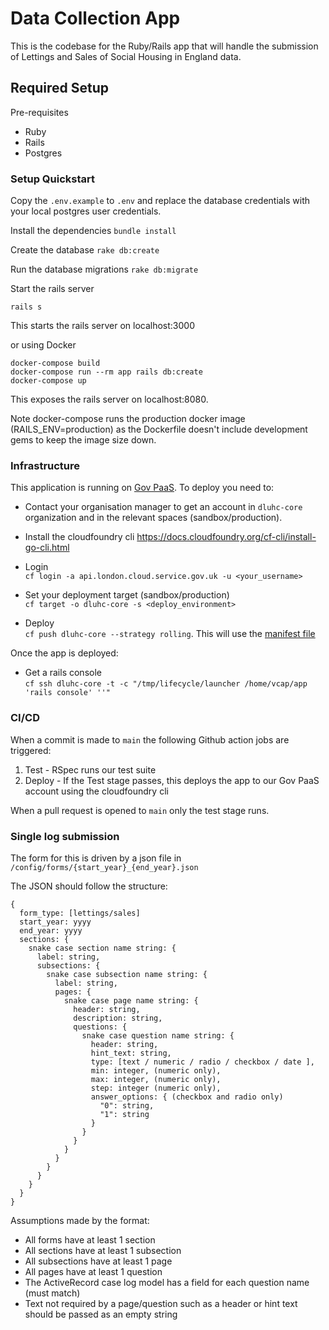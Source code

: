 # Data Collection App
This is the codebase for the Ruby/Rails app that will handle the submission of Lettings and Sales of Social Housing in England data.

## Required Setup

Pre-requisites

- Ruby
- Rails
- Postgres


### Setup Quickstart

Copy the `.env.example` to `.env` and replace the database credentials with your local postgres user credentials.

Install the dependencies
`bundle install`

Create the database
`rake db:create`

Run the database migrations
`rake db:migrate`

Start the rails server
```
rails s
```
This starts the rails server on localhost:3000

or using Docker

```
docker-compose build
docker-compose run --rm app rails db:create
docker-compose up
```

This exposes the rails server on localhost:8080.

Note docker-compose runs the production docker image (RAILS_ENV=production) as the Dockerfile doesn't include development gems to keep the image size down.


### Infrastructure

This application is running on [Gov PaaS](https://www.cloud.service.gov.uk/). To deploy you need to:

- Contact your organisation manager to get an account in `dluhc-core` organization and in the relevant spaces (sandbox/production).
- Install the cloudfoundry cli https://docs.cloudfoundry.org/cf-cli/install-go-cli.html

- Login <br/>
`cf login -a api.london.cloud.service.gov.uk -u <your_username>`

- Set your deployment target (sandbox/production) <br/>
`cf target -o dluhc-core -s <deploy_environment>`

- Deploy <br/>
`cf push dluhc-core --strategy rolling`. This will use the [manifest file](manifest.yml)

Once the app is deployed:

- Get a rails console <br/>
`cf ssh dluhc-core -t -c "/tmp/lifecycle/launcher /home/vcap/app 'rails console' ''"`


### CI/CD

When a commit is made to `main` the following Github action jobs are triggered:

1. Test - RSpec runs our test suite
2. Deploy - If the Test stage passes, this deploys the app to our Gov PaaS account using the cloudfoundry cli

When a pull request is opened to `main` only the test stage runs.


### Single log submission

The form for this is driven by a json file in `/config/forms/{start_year}_{end_year}.json`

The JSON should follow the structure:

```
{
  form_type: [lettings/sales]
  start_year: yyyy
  end_year: yyyy
  sections: {
    snake case section name string: {
      label: string,
      subsections: {
        snake case subsection name string: {
          label: string,
          pages: {
            snake case page name string: {
              header: string,
              description: string,
              questions: {
                snake case question name string: {
                  header: string,
                  hint_text: string,
                  type: [text / numeric / radio / checkbox / date ],
                  min: integer, (numeric only),
                  max: integer, (numeric only),
                  step: integer (numeric only),
                  answer_options: { (checkbox and radio only)
                    "0": string,
                    "1": string
                  }
                }
              }
            }
          }
        }
      }
    }
  }
}
```

Assumptions made by the format:

- All forms have at least 1 section
- All sections have at least 1 subsection
- All subsections have at least 1 page
- All pages have at least 1 question
- The ActiveRecord case log model has a field for each question name (must match)
- Text not required by a page/question such as a header or hint text should be passed as an empty string
